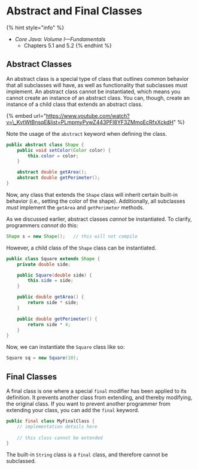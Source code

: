 # Abstract and Final Classes

{% hint style="info" %}
* _Core Java: Volume I—Fundamentals_
  * Chapters 5.1 and 5.2
{% endhint %}

## Abstract Classes

An abstract class is a special type of class that outlines common behavior that all subclasses will have, as well as functionality that subclasses must implement. An abstract class cannot be instantiated, which means you cannot create an instance of an abstract class. You can, though, create an instance of a child class that extends an abstract class.

{% embed url="https://www.youtube.com/watch?v=\_KvtWtBnsqE&list=PLmpmyPywZ443PFI8YF3ZMmoEcRfxXckdH" %}

Note the usage of the `abstract` keyword when defining the class.

```java
public abstract class Shape {
    public void setColor(Color color) {
        this.color = color;
    }

    abstract double getArea();
    abstract double getPerimeter();
}
```

Now, any class that extends the `Shape` class will inherit certain built-in behavior \(i.e., setting the color of the shape\). Additionally, all subclasses _must_ implement the `getArea` and `getPerimeter` methods.

As we discussed earlier, abstract classes _cannot_ be instantiated. To clarify, programmers _cannot_ do this:

```java
Shape s = new Shape();   // this will not compile
```

However, a child class of the `Shape` class can be instantiated.

```java
public class Square extends Shape {
    private double side;

    public Square(double side) {
        this.side = side;
    }

    public double getArea() {
        return side * side;
    }

    public double getPerimeter() {
        return side * 4;
    }
}
```

Now, we can instantiate the `Square` class like so:

```java
Square sq = new Square(10);
```

## Final Classes

A final class is one where a special `final` modifier has been applied to its definition. It prevents another class from extending, and thereby modifying, the original class. If you want to prevent another programmer from extending your class, you can add the `final` keyword.

```java
public final class MyFinalClass {
    // implementation details here
    
    // this class cannot be extended
}
```

The built-in `String` class is a `final` class, and therefore cannot be subclassed.

